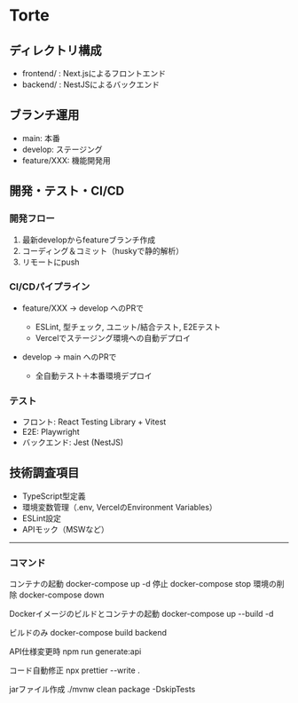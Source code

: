# Torte

## ディレクトリ構成
- frontend/ : Next.jsによるフロントエンド
- backend/ : NestJSによるバックエンド

## ブランチ運用
- main: 本番
- develop: ステージング
- feature/XXX: 機能開発用

## 開発・テスト・CI/CD
### 開発フロー
1. 最新developからfeatureブランチ作成
2. コーディング＆コミット（huskyで静的解析）
3. リモートにpush

### CI/CDパイプライン
- feature/XXX → develop へのPRで
  - ESLint, 型チェック, ユニット/結合テスト, E2Eテスト
  - Vercelでステージング環境への自動デプロイ

- develop → main へのPRで
  - 全自動テスト＋本番環境デプロイ

### テスト
- フロント: React Testing Library + Vitest
- E2E: Playwright
- バックエンド: Jest (NestJS)

## 技術調査項目
- TypeScript型定義
- 環境変数管理（.env, VercelのEnvironment Variables）
- ESLint設定
- APIモック（MSWなど）

---

### コマンド
コンテナの起動
docker-compose up -d
停止
docker-compose stop
環境の削除
docker-compose down

Dockerイメージのビルドとコンテナの起動
docker-compose up --build -d

ビルドのみ
docker-compose build backend

API仕様変更時
npm run generate:api

コード自動修正
npx prettier --write .

jarファイル作成
./mvnw clean package -DskipTests


